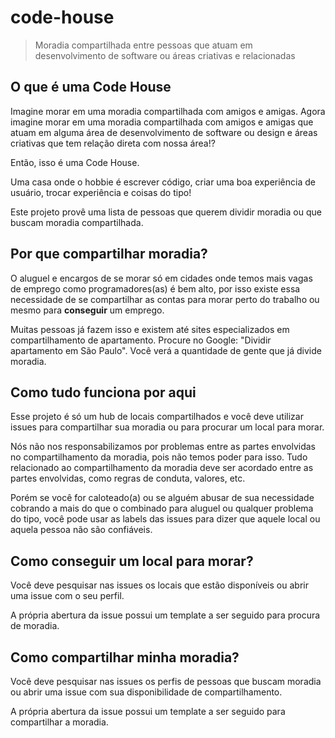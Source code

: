# code-house

> Moradia compartilhada entre pessoas que atuam em desenvolvimento de software ou áreas criativas e relacionadas

## O que é uma Code House

Imagine morar em uma moradia compartilhada com amigos e amigas. Agora imagine morar em uma moradia compartilhada com amigos e amigas que atuam em alguma área de desenvolvimento de software ou design e áreas criativas que tem relação direta com nossa área!?

Então, isso é uma Code House.

Uma casa onde o hobbie é escrever código, criar uma boa experiência de usuário, trocar experiência e coisas do tipo!

Este projeto provê uma lista de pessoas que querem dividir moradia ou que buscam moradia compartilhada.

## Por que compartilhar moradia?

O aluguel e encargos de se morar só em cidades onde temos mais vagas de emprego como programadores(as) é bem alto, por isso existe essa necessidade de se compartilhar as contas para morar perto do trabalho ou mesmo para **conseguir** um emprego.

Muitas pessoas já fazem isso e existem até sites especializados em compartilhamento de apartamento. Procure no Google: "Dividir apartamento em São Paulo". Você verá a quantidade de gente que já divide moradia.

## Como tudo funciona por aqui

Esse projeto é só um hub de locais compartilhados e você deve utilizar issues para compartilhar sua moradia ou para procurar um local para morar.

Nós não nos responsabilizamos por problemas entre as partes envolvidas no compartilhamento da moradia, pois não temos poder para isso. Tudo relacionado ao compartilhamento da moradia deve ser acordado entre as partes envolvidas, como regras de conduta, valores, etc.

Porém se você for caloteado(a) ou se alguém abusar de sua necessidade cobrando a mais do que o combinado para aluguel ou qualquer problema do tipo, você pode usar as labels das issues para dizer que aquele local ou aquela pessoa não são confiáveis.

## Como conseguir um local para morar?

Você deve pesquisar nas issues os locais que estão disponíveis ou abrir uma issue com o seu perfil.

A própria abertura da issue possui um template a ser seguido para procura de moradia.

## Como compartilhar minha moradia?

Você deve pesquisar nas issues os perfis de pessoas que buscam moradia ou abrir uma issue com sua disponibilidade de compartilhamento.

A própria abertura da issue possui um template a ser seguido para compartilhar a moradia.
